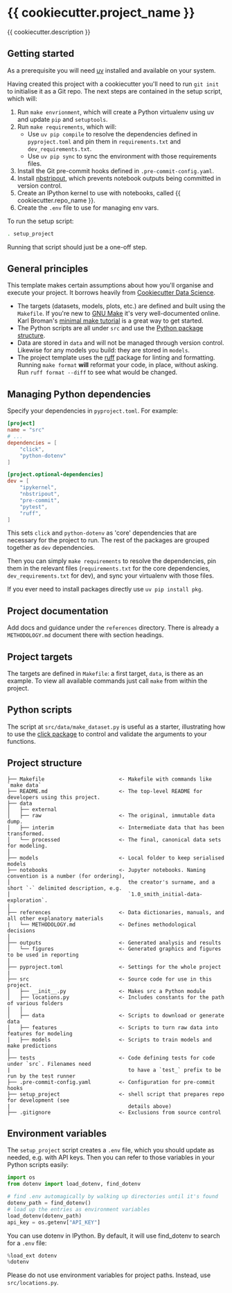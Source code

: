 # {{ cookiecutter.project_name }}

{{ cookiecutter.description }}

## Getting started

As a prerequisite you will need [uv](https://github.com/astral-sh/uv) installed and available on your system.

Having created this project with a cookiecutter you'll need to run `git init` to initialise it as a Git repo. The next steps are contained in the setup script, which will:

1. Run `make envrionment`, which will create a Python virtualenv using uv and update `pip` and `setuptools`.
2. Run `make requirements`, which will:
    - Use `uv pip compile` to resolve the dependencies defined in `pyproject.toml` and pin them in `requirements.txt` and `dev_requirements.txt`.
    - Use `uv pip sync` to sync the environment with those requirements files.
3. Install the Git pre-commit hooks defined in `.pre-commit-config.yaml`.
4. Install [nbstripout](https://pypi.org/project/nbstripout/), which prevents notebook outputs being committed in version control.
5. Create an IPython kernel to use with notebooks, called {{ cookiecutter.repo_name }}.
6. Create the `.env` file to use for managing env vars.

To run the setup script:

```bash
. setup_project
```

Running that script should just be a one-off step.

## General principles

This template makes certain assumptions about how you'll organise and execute your project. It borrows heavily from [Cookiecutter Data Science](http://drivendata.github.io/cookiecutter-data-science/).

- The targets (datasets, models, plots, etc.) are defined and built using the `Makefile`. If you're new to [GNU Make](https://www.gnu.org/software/make/) it's very well-documented online. Karl Broman's [minimal make tutorial](https://kbroman.org/minimal_make/) is a great way to get started.
- The Python scripts are all under `src` and use the [Python package structure](https://packaging.python.org/en/latest/tutorials/installing-packages/).
- Data are stored in `data` and will not be managed through version control. Likewise for any models you build: they are stored in `models`.
- The project template uses the [ruff](https://docs.astral.sh/ruff/) package for linting and formatting. Running `make format` **will** reformat your code, in place, without asking. Run `ruff format --diff` to see what would be changed.

## Managing Python dependencies

Specify your dependencies in `pyproject.toml`. For example:

```toml
[project]
name = "src"
# ...
dependencies = [
    "click",
    "python-dotenv"
]

[project.optional-dependencies]
dev = [
    "ipykernel",
    "nbstripout",
    "pre-commit",
    "pytest",
    "ruff",
]
```

This sets `click` and `python-dotenv` as 'core' dependencies that are necessary for the project to run. The rest of the packages are grouped together as `dev` dependencies.

Then you can simply `make requirements` to resolve the dependencies, pin them in the relevant files (`requirements.txt` for the core dependencies, `dev_requirements.txt` for dev), and sync your virtualenv with those files.

If you ever need to install packages directly use `uv pip install pkg`.

## Project documentation

Add docs and guidance under the `references` directory. There is already a `METHODOLOGY.md` document there with section headings.

## Project targets

The targets are defined in `Makefile`: a first target, `data`, is there as an example. To view all available commands just call `make` from within the project.

## Python scripts

The script at `src/data/make_dataset.py` is useful as a starter, illustrating how to use the [click package](https://pypi.org/project/click/) to control and validate the arguments to your functions.

## Project structure

```
├── Makefile                        <- Makefile with commands like `make data`
├── README.md                       <- The top-level README for developers using this project.
├── data
│   ├── external
│   ├── raw                         <- The original, immutable data dump.
│   ├── interim                     <- Intermediate data that has been transformed.
│   └── processed                   <- The final, canonical data sets for modeling.
│
├── models                          <- Local folder to keep serialised models
├── notebooks                       <- Jupyter notebooks. Naming convention is a number (for ordering),
│                                      the creator's surname, and a short `-` delimited description, e.g.
│                                      `1.0_smith_initial-data-exploration`.
│
├── references                      <- Data dictionaries, manuals, and all other explanatory materials
|   └── METHODOLOGY.md              <- Defines methodological decisions
│
├── outputs                         <- Generated analysis and results
│   └── figures                     <- Generated graphics and figures to be used in reporting
│
├── pyproject.toml                  <- Settings for the whole project
|
├── src                             <- Source code for use in this project.
│   ├── __init__.py                 <- Makes src a Python module
│   ├── locations.py                <- Includes constants for the path of various folders
│   │
│   ├── data                        <- Scripts to download or generate data
│   ├── features                    <- Scripts to turn raw data into features for modeling
│   ├── models                      <- Scripts to train models and make predictions
│
├── tests                           <- Code defining tests for code under `src`. Filenames need
|                                      to have a `test_` prefix to be run by the test runner
├── .pre-commit-config.yaml         <- Configuration for pre-commit hooks
├── setup_project                   <- shell script that prepares repo for development (see 
|                                      details above)
├── .gitignore                      <- Exclusions from source control
```

## Environment variables

The `setup_project` script creates a `.env` file, which you should update as needed, e.g. with API keys. Then you can refer to those variables in your Python scripts easily:

```python
import os
from dotenv import load_dotenv, find_dotenv

# find .env automagically by walking up directories until it's found
dotenv_path = find_dotenv()
# load up the entries as environment variables
load_dotenv(dotenv_path)
api_key = os.getenv["API_KEY"]
```

You can use dotenv in IPython. By default, it will use find_dotenv to search for a `.env` file:

```python
%load_ext dotenv
%dotenv
```

Please do not use environment variables for project paths. Instead, use `src/locations.py`.
